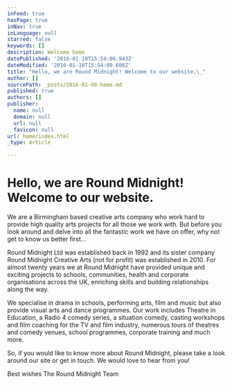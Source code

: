 ```yaml
---
inFeed: true
hasPage: true
inNav: true
inLanguage: null
starred: false
keywords: []
description: Welcome home
datePublished: '2016-01-10T15:54:06.943Z'
dateModified: '2016-01-10T15:54:00.606Z'
title: "Hello, we are Round Midnight! Welcome to our website.\_"
author: []
sourcePath: _posts/2016-01-08-home.md
published: true
authors: []
publisher:
  name: null
  domain: null
  url: null
  favicon: null
url: home/index.html
_type: Article

---
```

# Hello, we are Round Midnight! Welcome to our website. 

We are a Birmingham based creative arts company who work hard to provide high quality arts projects for all those we work with. But before you look around and delve into all the fantastic work we have on offer, why not get to know us better first... 

Round Midnight Ltd was established back in 1992 and its sister company Round Midnight Creative Arts (not for profit) was established in 2010\. For almost twenty years we at Round Midnight have provided unique and exciting projects to schools, communities, health and corporate organisations across the UK, enriching skills and building relationships along the way. 

We specialise in drama in schools, performing arts, film and music but also provide visual arts and dance programmes. Our work includes Theatre in Education, a Radio 4 comedy series, a situation comedy, casting workshops and film coaching for the TV and film industry, numerous tours of theatres and comedy venues, school programmes, corporate training and much more. 

So, if you would like to know more about Round Midnight, please take a look around our site or get in touch. We would love to hear from you! 

Best wishes
The Round Midnight Team